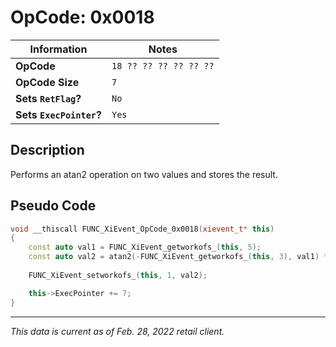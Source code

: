 # OpCode: 0x0018

| Information               | Notes |
|---                        |---    |
| **OpCode**                | `18 ?? ?? ?? ?? ?? ??` |
| **OpCode Size**           | `7`   |
| **Sets `RetFlag`?**       | `No`  |
| **Sets `ExecPointer`?**   | `Yes` |

## Description

Performs an atan2 operation on two values and stores the result.

## Pseudo Code

```cpp
void __thiscall FUNC_XiEvent_OpCode_0x0018(xievent_t* this)
{
    const auto val1 = FUNC_XiEvent_getworkofs_(this, 5);
    const auto val2 = atan2(-FUNC_XiEvent_getworkofs_(this, 3), val1) * 4096.0 * 0.31831926;
    
    FUNC_XiEvent_setworkofs_(this, 1, val2);

    this->ExecPointer += 7;
}
```

---

_This data is current as of Feb. 28, 2022 retail client._
